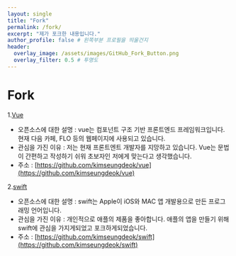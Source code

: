 ```yaml
---
layout: single
title: "Fork"
permalink: /fork/
excerpt: "제가 포크한 내용입니다."
author_profile: false # 왼쪽부분 프로필을 띄울건지
header:
  overlay_image: /assets/images/GitHub_Fork_Button.png
  overlay_filter: 0.5 # 투명도
---
```


# Fork

1.[Vue](https://github.com/kimseungdeok/vue)  
- 오픈소스에 대한 설명 : vue는 컴포넌트 구조 기반 프론트엔드 프레임워크입니다. 현재 다음 카페, FLO 등의 웹페이지에 사용되고 있습니다.
- 관심을 가진 이유 : 저는 현재 프론트엔트 개발자를 지망하고 있습니다. Vue는 문법이 간편하고 작성하기 쉬워 초보자인 저에게 맞는다고 생각했습니다. 
- 주소 : [https://github.com/kimseungdeok/vue](https://github.com/kimseungdeok/vue)

2.[swift](https://github.com/kimseungdeok/swift)
- 오픈소스에 대한 설명 : swift는 Apple이 iOS와 MAC 앱 개발용으로 만든 프로그래밍 언어입니다. 
- 관심을 가진 이유 : 개인적으로 애플의 제품을 좋아합니다. 애플의 앱을 만들기 위해 swift에 관심을 가지게되었고 포크하게되었습니다.
- 주소 : [https://github.com/kimseungdeok/swift](https://github.com/kimseungdeok/swift)